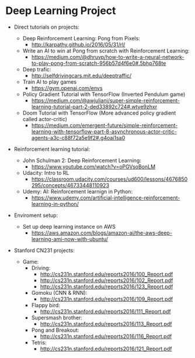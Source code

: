 # Deep Learning Project
* Direct tutorials on projects:
  * Deep Reinforcement Learning: Pong from Pixels: 
    * http://karpathy.github.io/2016/05/31/rl/
  * Write an AI to win at Pong from scratch with Reinforcement Learning: 
    * https://medium.com/@dhruvp/how-to-write-a-neural-network-to-play-pong-from-scratch-956b57d4f6e0#.5bhp768te
  * Deep trafic:
    * http://selfdrivingcars.mit.edu/deeptraffic/
  * Train AI to play games
    * https://gym.openai.com/envs
  * Policy Gradient Tutorial with TensorFlow (Inverted Pendulum game)
    * https://medium.com/@awjuliani/super-simple-reinforcement-learning-tutorial-part-2-ded33892c724#.wtye9zhxr
  * Doom Tutorial with TensorFlow (More advanced policy gradient called actor-critic)
    * https://medium.com/emergent-future/simple-reinforcement-learning-with-tensorflow-part-8-asynchronous-actor-critic-agents-a3c-c88f72a5e9f2#.g4oai1sa0

* Reinforcement learning tutorial:
  * John Schulman 2: Deep Reinforcement Learning:
    * https://www.youtube.com/watch?v=oPGVsoBonLM
  * Udacity: Intro to RL
    * https://classroom.udacity.com/courses/ud600/lessons/4676850295/concepts/46733448110923
  * Udemy: AI: Reinforcement learnign in Python:
    * https://www.udemy.com/artificial-intelligence-reinforcement-learning-in-python/
    
* Enviroment setup:
  * Set up deep learning instance on AWS
    * https://aws.amazon.com/blogs/amazon-ai/the-aws-deep-learning-ami-now-with-ubuntu/

* Stanford CN231 projects:
  * Game:
    * Driving:
      * http://cs231n.stanford.edu/reports2016/100_Report.pdf
      * http://cs231n.stanford.edu/reports2016/102_Report.pdf
      * http://cs231n.stanford.edu/reports2016/123_Report.pdf
    * Gomoku (CNN & RNN):
      * http://cs231n.stanford.edu/reports2016/109_Report.pdf
    * Flappy bird:
      * http://cs231n.stanford.edu/reports2016/111_Report.pdf
    * Supersmash brother:
      * http://cs231n.stanford.edu/reports2016/113_Report.pdf
    * Pong and Breakout:
      * http://cs231n.stanford.edu/reports2016/116_Report.pdf
    * Tetris:
      * http://cs231n.stanford.edu/reports2016/121_Report.pdf
